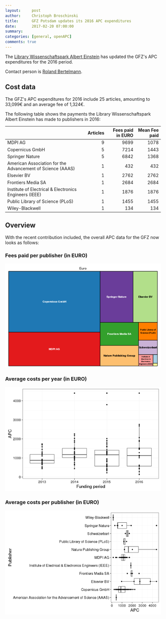 ```yaml
---
layout:     post
author:     Christoph Broschinski
title:      GFZ Potsdam updates its 2016 APC expenditures
date:       2017-02-20 07:00:00
summary:    
categories: [general, openAPC]
comments: true
---
```




The [Library Wissenschaftspark Albert Einstein](http://bib.telegrafenberg.de/en/library-wissenschaftspark-albert-einstein/) has updated the GFZ's APC expenditures for the 2016 period.

Contact person is [Roland Bertelmann](http://www.gfz-potsdam.de/en/scientific-infrastructure/library-information-services/staff/profil/roland-bertelmann/).

## Cost data



The GFZ's APC expenditures for 2016 include 25 articles, amounting to 33,099€ and an average fee of 1,324€.

The following table shows the payments the Library Wissenschaftspark Albert Einstein has made to publishers in 2016:


|                                                           | Articles| Fees paid in EURO| Mean Fee paid|
|:----------------------------------------------------------|--------:|-----------------:|-------------:|
|MDPI AG                                                    |        9|              9699|          1078|
|Copernicus GmbH                                            |        5|              7214|          1443|
|Springer Nature                                            |        5|              6842|          1368|
|American Association for the Advancement of Science (AAAS) |        1|               432|           432|
|Elsevier BV                                                |        1|              2762|          2762|
|Frontiers Media SA                                         |        1|              2684|          2684|
|Institute of Electrical & Electronics Engineers (IEEE)     |        1|              1876|          1876|
|Public Library of Science (PLoS)                           |        1|              1455|          1455|
|Wiley-Blackwell                                            |        1|               134|           134|

## Overview

With the recent contribution included, the overall APC data for the GFZ now looks as follows:

### Fees paid per publisher (in EURO)

![plot of chunk tree_gfz_2017_02_20_full](/figure/tree_gfz_2017_02_20_full-1.png)

###  Average costs per year (in EURO)

![plot of chunk box_gfz_2017_02_20_year_full](/figure/box_gfz_2017_02_20_year_full-1.png)

###  Average costs per publisher (in EURO)

![plot of chunk box_gfz_2017_02_20_publisher_full](/figure/box_gfz_2017_02_20_publisher_full-1.png)
